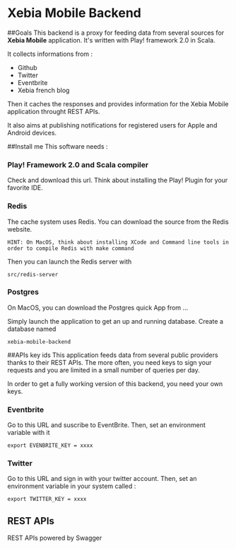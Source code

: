 # Xebia Mobile Backend
##Goals
This backend is a proxy for feeding data from several sources for **Xebia Mobile** application.
It's written with Play! framework 2.0 in Scala.

It collects informations from :

* Github
* Twitter
* Eventbrite
* Xebia french blog

Then it caches the responses and provides information for the Xebia Mobile application throught REST APIs.

It also aims at publishing notifications for registered users for Apple and Android devices.


##Install me
This software needs : 


### Play! Framework 2.0 and Scala compiler
Check and download this url.
Think about installing the Play! Plugin for your favorite IDE.

### Redis 
The cache system uses Redis. You can download the source from the Redis website.


```
HINT: On MacOS, think about installing XCode and Command line tools in order to compile Redis with make command

```

Then you can launch the Redis server with 

	src/redis-server


### Postgres
On MacOS, you can download the Postgres quick App from …

Simply launch the application to get an up and running database. Create a database named 

	xebia-mobile-backend


##APIs key ids
This application feeds data from several public providers thanks to their REST APIs. The more often, you need keys to sign your requests and you are limited in a small number of queries per day.

In order to get a fully working version of this backend, you need your own keys.

### Eventbrite
Go to this URL and suscribe to EventBrite.
Then, set an environment variable with it

	export EVENBRITE_KEY = xxxx

### Twitter
Go to this URL and sign in with your twitter account.
Then, set an environment variable in your system called : 

	export TWITTER_KEY = xxxx




## REST APIs
REST APIs powered by Swagger

